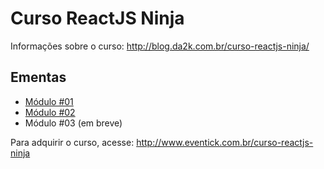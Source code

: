 # Curso ReactJS Ninja

Informações sobre o curso: http://blog.da2k.com.br/curso-reactjs-ninja/

## Ementas

- [Módulo #01](ementa-modulo-01.md)
- [Módulo #02](ementa-module-02.md)
- Módulo #03 (em breve)

Para adquirir o curso, acesse: http://www.eventick.com.br/curso-reactjs-ninja
